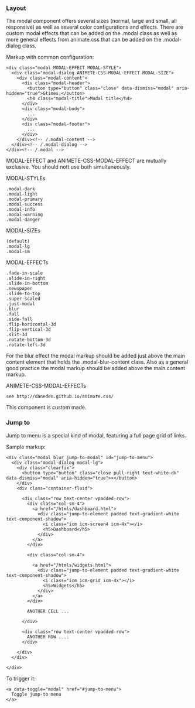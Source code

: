 ### Layout

The modal component offers several sizes (normal, large and small, all responsive) 
as well as several color configurations and effects. There are custom modal effects
that can be added on the .modal class as well as more general effects from animate.css
that can be added on the .modal-dialog class.

Markup with common configuration:

    <div class="modal MODAL-EFFECT MODAL-STYLE">
      <div class="modal-dialog ANIMETE-CSS-MODAL-EFFECT MODAL-SIZE">
        <div class="modal-content">
          <div class="modal-header">
            <button type="button" class="close" data-dismiss="modal" aria-hidden="true">&times;</button>
            <h4 class="modal-title">Modal title</h4>
          </div>
          <div class="modal-body">
            ...
          </div>
          <div class="modal-footer">
            ... 
          </div>
        </div><!-- /.modal-content -->
      </div><!-- /.modal-dialog -->
    </div><!-- /.modal -->

MODAL-EFFECT and ANIMETE-CSS-MODAL-EFFECT are mutually exclusive.
You should nott use both simultaneously.

MODAL-STYLEs

    .modal-dark
    .modal-light
    .modal-primary
    .modal-success
    .modal-info
    .modal-warning
    .modal-danger

MODAL-SIZEs

    (default)
    .modal-lg
    .modal-sm

MODAL-EFFECTs

    .fade-in-scale
    .slide-in-right
    .slide-in-bottom
    .newspaper
    .slide-to-top
    .super-scaled
    .just-modal
    .blur
    .fall
    .side-fall
    .flip-horizontal-3d
    .flip-vertical-3d
    .slit-3d
    .rotate-bottom-3d
    .rotate-left-3d

For the blur effect the modal markup should be added just above the main content element
that holds the .modal-blur-content class.
Also as a general good practice the modal markup should be added above the main content markup.

ANIMETE-CSS-MODAL-EFFECTs

    see http://daneden.github.io/animate.css/

This component is custom made.

### Jump to

Jump to menu is a special kind of modal, featuring a full page grid of links.

Sample markup:

    <div class="modal blur jump-to-modal" id="jump-to-menu">
      <div class="modal-dialog modal-lg">
        <div class="clearfix">
          <button type="button" class="close pull-right text-white-dk" data-dismiss="modal" aria-hidden="true">×</button>
        </div>
        <div class="container-fluid">

          <div class="row text-center vpadded-row">
            <div class="col-sm-4">
              <a href="/htmls/dashboard.html">
                <div class="jump-to-element padded text-gradient-white text-component-shadow">
                  <i class="icm icm-screen4 icm-4x"></i>
                  <h5>Dashboard</h5>
                </div>
              </a>
            </div>

            <div class="col-sm-4">

              <a href="/htmls/widgets.html">
                <div class="jump-to-element padded text-gradient-white text-component-shadow">
                  <i class="icm icm-grid icm-4x"></i>
                  <h5>Widgets</h5>
                </div>
              </a>
            </div>

            ANOTHER CELL ...

          </div>

          <div class="row text-center vpadded-row">
            ANOTHER ROW ....
          </div>

        </div>
      </div>

    </div>

To trigger it:

    <a data-toggle="modal" href="#jump-to-menu">
      Toggle jump-to menu
    </a>
